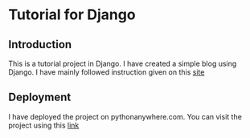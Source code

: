 # Tutorial for Django 
## Introduction 
This is a tutorial project in Django. I have created a simple blog using Django. I have mainly followed instruction given on this [site](https://tutorial.djangogirls.org/en/)

## Deployment 
I have deployed the project on pythonanywhere.com. You can visit the project using this [link](http://aakarsharma.pythonanywhere.com/)